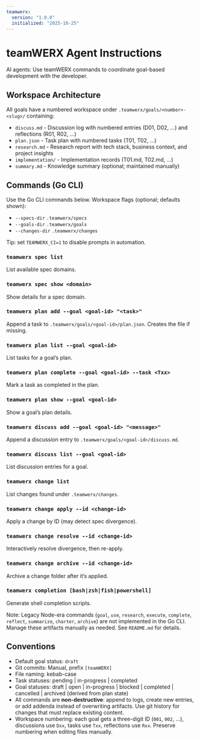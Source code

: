 ```yaml
---
teamwerx:
  version: "1.0.0"
  initialized: "2025-10-25"
---
```


# teamWERX Agent Instructions

AI agents: Use teamWERX commands to coordinate goal-based development with the developer.

## Workspace Architecture

All goals have a numbered workspace under `.teamwerx/goals/<number>-<slug>/` containing:

- `discuss.md` - Discussion log with numbered entries (D01, D02, ...) and reflections (R01, R02, ...)
- `plan.json` - Task plan with numbered tasks (T01, T02, ...)
- `research.md` - Research report with tech stack, business context, and project insights
- `implementation/` - Implementation records (T01.md, T02.md, ...)
- `summary.md` - Knowledge summary (optional; maintained manually)

## Commands (Go CLI)

Use the Go CLI commands below. Workspace flags (optional; defaults shown):
- `--specs-dir` `.teamwerx/specs`
- `--goals-dir` `.teamwerx/goals`
- `--changes-dir` `.teamwerx/changes`

Tip: set `TEAMWERX_CI=1` to disable prompts in automation.

### `teamwerx spec list`
List available spec domains.

### `teamwerx spec show <domain>`
Show details for a spec domain.

### `teamwerx plan add --goal <goal-id> "<task>"`
Append a task to `.teamwerx/goals/<goal-id>/plan.json`. Creates the file if missing.

### `teamwerx plan list --goal <goal-id>`
List tasks for a goal’s plan.

### `teamwerx plan complete --goal <goal-id> --task <Txx>`
Mark a task as completed in the plan.

### `teamwerx plan show --goal <goal-id>`
Show a goal’s plan details.

### `teamwerx discuss add --goal <goal-id> "<message>"`
Append a discussion entry to `.teamwerx/goals/<goal-id>/discuss.md`.

### `teamwerx discuss list --goal <goal-id>`
List discussion entries for a goal.

### `teamwerx change list`
List changes found under `.teamwerx/changes`.

### `teamwerx change apply --id <change-id>`
Apply a change by ID (may detect spec divergence).

### `teamwerx change resolve --id <change-id>`
Interactively resolve divergence, then re-apply.

### `teamwerx change archive --id <change-id>`
Archive a change folder after it’s applied.

### `teamwerx completion [bash|zsh|fish|powershell]`
Generate shell completion scripts.

Note: Legacy Node-era commands (`goal`, `use`, `research`, `execute`, `complete`, `reflect`, `summarize`, `charter`, `archive`) are not implemented in the Go CLI. Manage these artifacts manually as needed. See `README.md` for details.

## Conventions

- Default goal status: `draft`
- Git commits: Manual, prefix `[teamWERX]`
- File naming: kebab-case
- Task statuses: pending | in-progress | completed
- Goal statuses: draft | open | in-progress | blocked | completed | cancelled | archived (derived from plan state)
- All commands are **non-destructive**: append to logs, create new entries, or add addenda instead of overwriting artifacts. Use git history for changes that must replace existing content.
- Workspace numbering: each goal gets a three-digit ID (`001`, `002`, ...), discussions use `Dxx`, tasks use `Txx`, reflections use `Rxx`. Preserve numbering when editing files manually.
